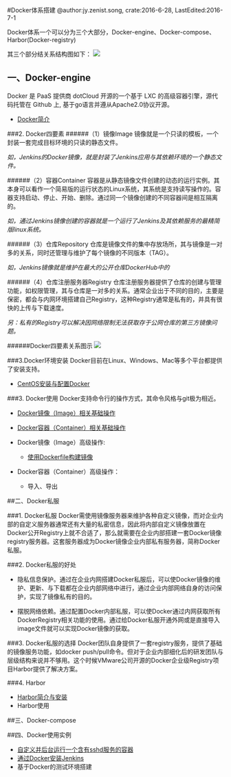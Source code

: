 #Docker体系搭建
@author:jy.zenist.song, crate:2016-6-28, LastEdited:2016-7-1

Docker体系一个可以分为三个大部分，Docker-engine、Docker-compose、Harbor(Docker-registry)

其三个部分结关系结构图如下：
![](https://raw.githubusercontent.com/zenist/doc/master/resource/Docker/Docker%E4%BD%93%E7%B3%BB%E7%BB%93%E6%9E%9C%E5%9B%BE.png)

## 一、Docker-engine
Docker 是 PaaS 提供商 dotCloud 开源的一个基于 LXC 的高级容器引擎，源代码托管在 Github 上, 基于go语言并遵从Apache2.0协议开源。

* [Docker简介](https://github.com/gytester/weixin/blob/master/Server/Docker/CentOS%E5%AE%89%E8%A3%85%E4%B8%8E%E9%85%8D%E7%BD%AEDocker.md)

###2. Docker四要素
######（1）镜像Image
镜像就是一个只读的模板，一个封装一套完成目标环境的只读的静态文件。

<i>如，Jenkins的Docker镜像，就是封装了Jenkins应用与其依赖环境的一个静态文件。</i>

######（2）容器Container
容器是从静态镜像文件创建的动态的运行实例。其本身可以看作一个简易版的运行状态的Linux系统，其系统是支持读写操作的。容器支持启动、停止、开始、删除。通过同一个镜像创建的不同容器间是相互隔离的。

<i>如，通过Jenkins镜像创建的容器就是一个运行了Jenkins及其依赖服务的最精简版linux系统。</i>

######（3）仓库Repository
仓库是镜像文件的集中存放场所，其与镜像是一对多的关系，同时还管理与维护了每个镜像的不同版本（TAG）。

<i>如，Jenkins镜像就是维护在最大的公开仓库DockerHub中的</i>

######（4）仓库注册服务器Registry
仓库注册服务器提供了仓库的创建与管理功能，如权限管理，其与仓库是一对多的关系。通常企业出于不同的目的，主要是保密，都会与内网环境搭建自己Registry，这种Registry通常是私有的，并具有很快的上传与下载速度。

<i>另：私有的Registry可以解决因网络限制无法获取存于公网仓库的第三方镜像问题。</i>

######Docker四要素关系图示
![](https://raw.githubusercontent.com/zenist/doc/master/resource/Docker/Docker%E5%9B%9B%E8%A6%81%E7%B4%A0%E5%9F%BA%E6%9C%AC%E5%85%B3%E7%B3%BB%E8%A7%86%E5%9B%BE.png)

###3.Docker环境安装
Docker目前在Linux、Windows、Mac等多个平台都提供了安装支持。

* [CentOS安装与配置Docker](https://github.com/gytester/weixin/blob/master/Server/Docker/CentOS%E5%AE%89%E8%A3%85%E4%B8%8E%E9%85%8D%E7%BD%AEDocker.md)


###3.  Docker使用
Docker支持命令行的操作方式，其命令风格与git极为相近。

* [Docker镜像（Image）相关基础操作](https://github.com/gytester/weixin/blob/master/Server/Docker/Docker%E9%95%9C%E5%83%8F%E7%9B%B8%E5%85%B3%E6%93%8D%E4%BD%9C.md)

* [Docker容器（Container）相关基础操作](https://github.com/gytester/weixin/blob/master/Server/Docker/Docker%E5%AE%B9%E5%99%A8%E7%9B%B8%E5%85%B3%E6%93%8D%E4%BD%9C.md)

* Docker镜像（Image）高级操作:
	*  [使用Dockerfile构建镜像](https://github.com/gytester/weixin/blob/master/Server/Docker/%E4%BD%BF%E7%94%A8dockerfile%E6%9E%84%E5%BB%BA%E9%95%9C%E5%83%8F.md)

* Docker容器（Container）高级操作：
	* 导入、导出

##二、Docker私服

###1. Docker私服
Docker需使用镜像服务器来维护各种自定义镜像，而对企业内部的自定义服务器通常还有大量的私密信息，因此将内部自定义镜像放置在Docker公开Registry上就不合适了，那么就需要在企业内部搭建一套Docker镜像registry服务器。这套服务器成为Docker镜像企业内部私有服务器，简称Docker私服。

###2. Docker私服的好处
* 隐私信息保护。通过在企业内网搭建Docker私服后，可以使Docker镜像的维护、更新、与下载都在企业内部网络中进行，通过企业内部网络自身的访问保护，实现了镜像私有的目的。

* 摆脱网络依赖。通过配置Docker内部私服，可以使Docker通过内网获取所有DockerRegistry相关功能的使用。通过给Docker私服开通外网或是直接导入image文件就可以实现Docker镜像的获取。

###3. Docker私服的选择
Docker团队自身提供了一套registry服务，提供了基础的镜像服务功能，如docker push/pull命令。但对于企业内部细化后的研发团队与层级结构来说并不够用。这个时候VMware公司开源的Docker企业级Registry项目Harbor提供了解决方案。

###4. Harbor

* [Harbor简介与安装](https://github.com/gytester/weixin/blob/master/Server/Docker/Harbor%E7%AE%80%E4%BB%8B%E4%B8%8E%E5%AE%89%E8%A3%85.md)
* Harbor使用

##三、Docker-compose


##四、Docker使用实例
* [自定义并后台运行一个含有sshd服务的容器](https://github.com/gytester/weixin/blob/master/Server/Docker/%E8%AE%A2%E5%88%B6%E4%B8%80%E4%B8%AA%E5%90%AF%E5%8A%A8sshd%E6%9C%8D%E5%8A%A1%E7%9A%84image.md)
* [通过Docker安装Jenkins](https://github.com/gytester/weixin/blob/master/Server/Docker/%E9%80%9A%E8%BF%87Docker%E5%AE%89%E8%A3%85Jenkins.md)
* 基于Docker的测试环境搭建